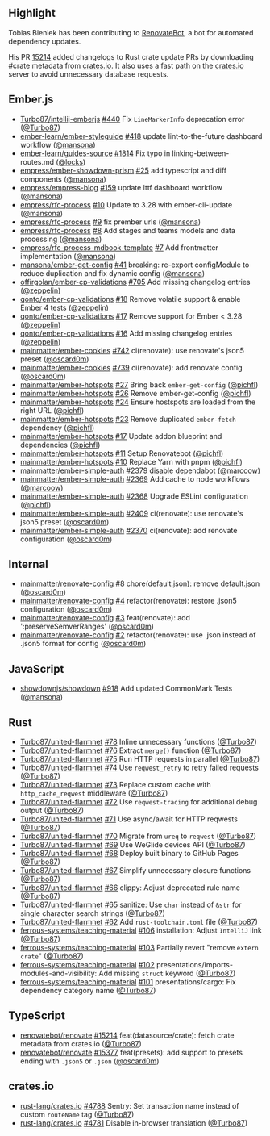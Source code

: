 ## Highlight

Tobias Bieniek has been contributing to
[RenovateBot](https://github.com/renovatebot/renovate), a bot for automated
dependency updates.

His PR [15214](https://github.com/renovatebot/renovate/pull/15214) added
changelogs to Rust crate update PRs by downloading #crate metadata
from [crates.io](http://crates.io/). It also uses a fast path on
the [crates.io](http://crates.io/) server to avoid unnecessary database
requests.

## Ember.js

- [Turbo87/intellij-emberjs]
  [#440](https://github.com/Turbo87/intellij-emberjs/pull/440) Fix
  `LineMarkerInfo` deprecation error ([@Turbo87])
- [ember-learn/ember-styleguide]
  [#418](https://github.com/ember-learn/ember-styleguide/pull/418) update
  lint-to-the-future dashboard workflow ([@mansona])
- [ember-learn/guides-source]
  [#1814](https://github.com/ember-learn/guides-source/pull/1814) Fix typo in
  linking-between-routes.md ([@locks])
- [empress/ember-showdown-prism]
  [#25](https://github.com/empress/ember-showdown-prism/pull/25) add typescript
  and diff components ([@mansona])
- [empress/empress-blog]
  [#159](https://github.com/empress/empress-blog/pull/159) update lttf dashboard
  workflow ([@mansona])
- [empress/rfc-process] [#10](https://github.com/empress/rfc-process/pull/10)
  Update to 3.28 with ember-cli-update ([@mansona])
- [empress/rfc-process] [#9](https://github.com/empress/rfc-process/pull/9) fix
  prember urls ([@mansona])
- [empress/rfc-process] [#8](https://github.com/empress/rfc-process/pull/8) Add
  stages and teams models and data processing ([@mansona])
- [empress/rfc-process-mdbook-template]
  [#7](https://github.com/empress/rfc-process-mdbook-template/pull/7) Add
  frontmatter implementation ([@mansona])
- [mansona/ember-get-config]
  [#41](https://github.com/mansona/ember-get-config/pull/41) breaking: re-export
  configModule to reduce duplication and fix dynamic config ([@mansona])
- [offirgolan/ember-cp-validations]
  [#705](https://github.com/offirgolan/ember-cp-validations/pull/705) Add
  missing changelog entries ([@zeppelin])
- [qonto/ember-cp-validations]
  [#18](https://github.com/qonto/ember-cp-validations/pull/18) Remove volatile
  support & enable Ember 4 tests ([@zeppelin])
- [qonto/ember-cp-validations]
  [#17](https://github.com/qonto/ember-cp-validations/pull/17) Remove support
  for Ember < 3.28 ([@zeppelin])
- [qonto/ember-cp-validations]
  [#16](https://github.com/qonto/ember-cp-validations/pull/16) Add missing
  changelog entries ([@zeppelin])
- [mainmatter/ember-cookies]
  [#742](https://github.com/mainmatter/ember-cookies/pull/742) ci(renovate): use
  renovate's json5 preset ([@oscard0m])
- [mainmatter/ember-cookies]
  [#739](https://github.com/mainmatter/ember-cookies/pull/739) ci(renovate): add
  renovate config ([@oscard0m])
- [mainmatter/ember-hotspots]
  [#27](https://github.com/mainmatter/ember-hotspots/pull/27) Bring back
  `ember-get-config` ([@pichfl])
- [mainmatter/ember-hotspots]
  [#26](https://github.com/mainmatter/ember-hotspots/pull/26) Remove
  ember-get-config ([@pichfl])
- [mainmatter/ember-hotspots]
  [#24](https://github.com/mainmatter/ember-hotspots/pull/24) Ensure hostspots
  are loaded from the right URL ([@pichfl])
- [mainmatter/ember-hotspots]
  [#23](https://github.com/mainmatter/ember-hotspots/pull/23) Remove duplicated
  `ember-fetch` dependency ([@pichfl])
- [mainmatter/ember-hotspots]
  [#17](https://github.com/mainmatter/ember-hotspots/pull/17) Update addon
  blueprint and dependencies ([@pichfl])
- [mainmatter/ember-hotspots]
  [#11](https://github.com/mainmatter/ember-hotspots/pull/11) Setup Renovatebot
  ([@pichfl])
- [mainmatter/ember-hotspots]
  [#10](https://github.com/mainmatter/ember-hotspots/pull/10) Replace Yarn with
  pnpm ([@pichfl])
- [mainmatter/ember-simple-auth]
  [#2379](https://github.com/mainmatter/ember-simple-auth/pull/2379) disable
  dependabot ([@marcoow])
- [mainmatter/ember-simple-auth]
  [#2369](https://github.com/mainmatter/ember-simple-auth/pull/2369) Add cache
  to node workflows ([@marcoow])
- [mainmatter/ember-simple-auth]
  [#2368](https://github.com/mainmatter/ember-simple-auth/pull/2368) Upgrade
  ESLint configuration ([@pichfl])
- [mainmatter/ember-simple-auth]
  [#2409](https://github.com/mainmatter/ember-simple-auth/pull/2409)
  ci(renovate): use renovate's json5 preset ([@oscard0m])
- [mainmatter/ember-simple-auth]
  [#2370](https://github.com/mainmatter/ember-simple-auth/pull/2370)
  ci(renovate): add renovate configuration ([@oscard0m])

## Internal

- [mainmatter/renovate-config]
  [#8](https://github.com/mainmatter/renovate-config/pull/8)
  chore(default.json): remove default.json ([@oscard0m])
- [mainmatter/renovate-config]
  [#4](https://github.com/mainmatter/renovate-config/pull/4) refactor(renovate):
  restore .json5 configuration ([@oscard0m])
- [mainmatter/renovate-config]
  [#3](https://github.com/mainmatter/renovate-config/pull/3) feat(renovate): add
  ':preserveSemverRanges' ([@oscard0m])
- [mainmatter/renovate-config]
  [#2](https://github.com/mainmatter/renovate-config/pull/2) refactor(renovate):
  use .json instead of .json5 format for config ([@oscard0m])

## JavaScript

- [showdownjs/showdown] [#918](https://github.com/showdownjs/showdown/pull/918)
  Add updated CommonMark Tests ([@mansona])

## Rust

- [Turbo87/united-flarmnet]
  [#78](https://github.com/Turbo87/united-flarmnet/pull/78) Inline unnecessary
  functions ([@Turbo87])
- [Turbo87/united-flarmnet]
  [#76](https://github.com/Turbo87/united-flarmnet/pull/76) Extract `merge()`
  function ([@Turbo87])
- [Turbo87/united-flarmnet]
  [#75](https://github.com/Turbo87/united-flarmnet/pull/75) Run HTTP requests in
  parallel ([@Turbo87])
- [Turbo87/united-flarmnet]
  [#74](https://github.com/Turbo87/united-flarmnet/pull/74) Use `reqwest_retry`
  to retry failed requests ([@Turbo87])
- [Turbo87/united-flarmnet]
  [#73](https://github.com/Turbo87/united-flarmnet/pull/73) Replace custom cache
  with `http_cache_reqwest` middleware ([@Turbo87])
- [Turbo87/united-flarmnet]
  [#72](https://github.com/Turbo87/united-flarmnet/pull/72) Use
  `reqwest-tracing` for additional debug output ([@Turbo87])
- [Turbo87/united-flarmnet]
  [#71](https://github.com/Turbo87/united-flarmnet/pull/71) Use async/await for
  HTTP reqwests ([@Turbo87])
- [Turbo87/united-flarmnet]
  [#70](https://github.com/Turbo87/united-flarmnet/pull/70) Migrate from `ureq`
  to `reqwest` ([@Turbo87])
- [Turbo87/united-flarmnet]
  [#69](https://github.com/Turbo87/united-flarmnet/pull/69) Use WeGlide devices
  API ([@Turbo87])
- [Turbo87/united-flarmnet]
  [#68](https://github.com/Turbo87/united-flarmnet/pull/68) Deploy built binary
  to GitHub Pages ([@Turbo87])
- [Turbo87/united-flarmnet]
  [#67](https://github.com/Turbo87/united-flarmnet/pull/67) Simplify unnecessary
  closure functions ([@Turbo87])
- [Turbo87/united-flarmnet]
  [#66](https://github.com/Turbo87/united-flarmnet/pull/66) clippy: Adjust
  deprecated rule name ([@Turbo87])
- [Turbo87/united-flarmnet]
  [#65](https://github.com/Turbo87/united-flarmnet/pull/65) sanitize: Use `char`
  instead of `&str` for single character search strings ([@Turbo87])
- [Turbo87/united-flarmnet]
  [#62](https://github.com/Turbo87/united-flarmnet/pull/62) Add
  `rust-toolchain.toml` file ([@Turbo87])
- [ferrous-systems/teaching-material]
  [#106](https://github.com/ferrous-systems/teaching-material/pull/106)
  installation: Adjust `IntelliJ` link ([@Turbo87])
- [ferrous-systems/teaching-material]
  [#103](https://github.com/ferrous-systems/teaching-material/pull/103)
  Partially revert "remove `extern crate`" ([@Turbo87])
- [ferrous-systems/teaching-material]
  [#102](https://github.com/ferrous-systems/teaching-material/pull/102)
  presentations/imports-modules-and-visibility: Add missing `struct` keyword
  ([@Turbo87])
- [ferrous-systems/teaching-material]
  [#101](https://github.com/ferrous-systems/teaching-material/pull/101)
  presentations/cargo: Fix dependency category name ([@Turbo87])

## TypeScript

- [renovatebot/renovate]
  [#15214](https://github.com/renovatebot/renovate/pull/15214)
  feat(datasource/crate): fetch crate metadata from crates.io ([@Turbo87])
- [renovatebot/renovate]
  [#15377](https://github.com/renovatebot/renovate/pull/15377) feat(presets):
  add support to presets ending with `.json5` or `.json` ([@oscard0m])

## crates.io

- [rust-lang/crates.io]
  [#4788](https://github.com/rust-lang/crates.io/pull/4788) Sentry: Set
  transaction name instead of custom `routeName` tag ([@Turbo87])
- [rust-lang/crates.io]
  [#4781](https://github.com/rust-lang/crates.io/pull/4781) Disable in-browser
  translation ([@Turbo87])

[@turbo87]: https://github.com/Turbo87
[@locks]: https://github.com/locks
[@mansona]: https://github.com/mansona
[@marcoow]: https://github.com/marcoow
[@oscard0m]: https://github.com/oscard0m
[@pichfl]: https://github.com/pichfl
[@zeppelin]: https://github.com/zeppelin
[turbo87/intellij-emberjs]: https://github.com/Turbo87/intellij-emberjs
[turbo87/united-flarmnet]: https://github.com/Turbo87/united-flarmnet
[ember-learn/ember-styleguide]: https://github.com/ember-learn/ember-styleguide
[ember-learn/guides-source]: https://github.com/ember-learn/guides-source
[empress/ember-showdown-prism]: https://github.com/empress/ember-showdown-prism
[empress/empress-blog]: https://github.com/empress/empress-blog
[empress/rfc-process-mdbook-template]:
  https://github.com/empress/rfc-process-mdbook-template
[empress/rfc-process]: https://github.com/empress/rfc-process
[ferrous-systems/teaching-material]:
  https://github.com/ferrous-systems/teaching-material
[mansona/ember-get-config]: https://github.com/mansona/ember-get-config
[offirgolan/ember-cp-validations]:
  https://github.com/offirgolan/ember-cp-validations
[qonto/ember-cp-validations]: https://github.com/qonto/ember-cp-validations
[renovatebot/renovate]: https://github.com/renovatebot/renovate
[rust-lang/crates.io]: https://github.com/rust-lang/crates.io
[showdownjs/showdown]: https://github.com/showdownjs/showdown
[mainmatter/ember-cookies]: https://github.com/mainmatter/ember-cookies
[mainmatter/ember-hotspots]: https://github.com/mainmatter/ember-hotspots
[mainmatter/ember-simple-auth]: https://github.com/mainmatter/ember-simple-auth
[mainmatter/renovate-config]: https://github.com/mainmatter/renovate-config
